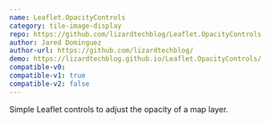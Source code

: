 ```yaml
---
name: Leaflet.OpacityControls
category: tile-image-display
repo: https://github.com/lizardtechblog/Leaflet.OpacityControls
author: Jared Dominguez
author-url: https://github.com/lizardtechblog/
demo: https://lizardtechblog.github.io/Leaflet.OpacityControls/
compatible-v0:
compatible-v1: true
compatible-v2: false
---
```


Simple Leaflet controls to adjust the opacity of a map layer.
